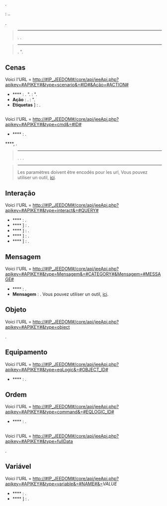 # 

.

 : ..

.

> ****
>
> . .

> ****
>
> . ".

## Cenas

Voici l'URL = [http://\#IP\_JEEDOM\#/core/api/jeeApi.php?apikey=\#APIKEY\#&type=scenario&=\#ID\#&Ação=\#ACTION\#](http://#IP_JEEDOM#/core/api/jeeApi.php?apikey=#APIKEY#&type=scenario&=#ID#&Ação=#ACTION#)

- **** : . ".  : ".
- **Ação** : .  : ".
- **Etiquetas** ] : .

##  

Voici l'URL = [http://\#IP\_JEEDOM\#/core/api/jeeApi.php?apikey=\#APIKEY\#&type=cmd&=\#ID\#](http://#IP_JEEDOM#/core/api/jeeApi.php?apikey=#APIKEY#&type=cmd&=#ID#)

- **** : .

 ****, .

> ****
>
> . . .

> ****
>
> Les paramètres doivent être encodés pour les url, Vous pouvez utiliser un outil, [ici](https://meyerweb.com/eric/tools/dencoder/).

## Interação

Voici l'URL = [http://\#IP\_JEEDOM\#/core/api/jeeApi.php?apikey=\#APIKEY\#&type=interact&=\#QUERY\#](http://#IP_JEEDOM#/core/api/jeeApi.php?apikey=#APIKEY#&type=interact&=#QUERY#)

- **** : .
- **** ] : .
- **** ] : .
- **** ] : .
- **** ] : .

## Mensagem

Voici l'URL = [http://\#IP\_JEEDOM\#/core/api/jeeApi.php?apikey=\#APIKEY\#&type=Mensagem&=\#CATEGORY\#&Mensagem=\#MESSAGE\#](http://#IP_JEEDOM#/core/api/jeeApi.php?apikey=#APIKEY#&type=Mensagem&=#CATEGORY#&Mensagem=#MESSAGE#)

- **** : .
- **Mensagem** : . Vous pouvez utiliser un outil, [ici](https://meyerweb.com/eric/tools/dencoder/).

## Objeto

Voici l'URL = [http://\#IP\_JEEDOM\#/core/api/jeeApi.php?apikey=\#APIKEY\#&type=object](http://#IP_JEEDOM#/core/api/jeeApi.php?apikey=#APIKEY#&type=object)

.

## Equipamento

Voici l'URL = [http://\#IP\_JEEDOM\#/core/api/jeeApi.php?apikey=\#APIKEY\#&type=eqLogic&=\#OBJECT\_ID\#](http://#IP_JEEDOM#/core/api/jeeApi.php?apikey=#APIKEY#&type=eqLogic&object_=#OBJECT_ID#)

- **** : .

## Ordem

Voici l'URL = [http://\#IP\_JEEDOM\#/core/api/jeeApi.php?apikey=\#APIKEY\#&type=command&=\#EQLOGIC\_ID\#](http://#IP_JEEDOM#/core/api/jeeApi.php?apikey=#APIKEY#&type=command&eqLogic_=#EQLOGIC_ID#)

- **** : .

## 

Voici l'URL = [http://\#IP\_JEEDOM\#/core/api/jeeApi.php?apikey=\#APIKEY\#&type=fullData](http://#IP_JEEDOM#/core/api/jeeApi.php?apikey=#APIKEY#&type=fullData)

.

## Variável

Voici l'URL = [http://\#IP\_JEEDOM\#/core/api/jeeApi.php?apikey=\#APIKEY\#&type=variable&=\#NAME\#&=](http://#IP_JEEDOM#/core/api/jeeApi.php?apikey=#APIKEY#&type=variable&=#NAME#&=)*VALUE*

- **** : .
- **** ] : .
